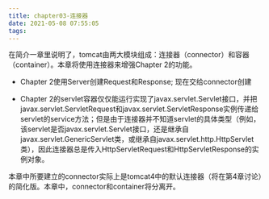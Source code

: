 ```yaml
---
title: chapter03-连接器
date: 2021-05-08 07:55:05
tags:
---
```


在简介一章里说明了，tomcat由两大模块组成：连接器（connector）和容器（container）。本章将使用连接器来增强Chapter 2的功能。

- Chapter 2使用Server创建Request和Response; 现在交给connector创建  <!--它们作为参数传递给要调用的某个的servlet的service方法-->

- Chapter 2的servlet容器仅仅能运行实现了javax.servlet.Servlet接口，并把javax.servlet.ServletRequest和javax.servlet.ServletResponse实例传递给servlet的service方法；但是由于连接器并不知道servlet的具体类型（例如，该servlet是否javax.servlet.Servlet接口，还是继承自javax.servlet.GenericServlet类，或继承自javax.servlet.http.HttpServlet类），因此连接器总是传入HttpServletRequest和HttpServletResponse的实例对象。

​     本章中所要建立的connector实际上是tomcat4中的默认连接器（将在第4章讨论）的简化版。本章中，connector和container将分离开。

  